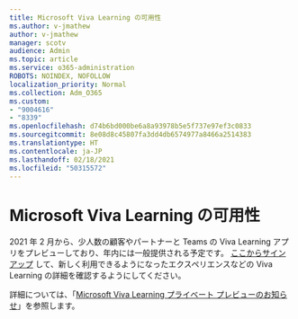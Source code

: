 ```yaml
---
title: Microsoft Viva Learning の可用性
ms.author: v-jmathew
author: v-jmathew
manager: scotv
audience: Admin
ms.topic: article
ms.service: o365-administration
ROBOTS: NOINDEX, NOFOLLOW
localization_priority: Normal
ms.collection: Adm_O365
ms.custom:
- "9004616"
- "8339"
ms.openlocfilehash: d74b6bd000be6a8a93978b5e5f737e97ef3c0833
ms.sourcegitcommit: 8e08d8c45807fa3dd4db6574977a8466a2514383
ms.translationtype: HT
ms.contentlocale: ja-JP
ms.lasthandoff: 02/18/2021
ms.locfileid: "50315572"
---
```

# <a name="microsoft-viva-learning-availability"></a>Microsoft Viva Learning の可用性

2021 年 2 月から、少人数の顧客やパートナーと Teams の Viva Learning アプリをプレビューしており、年内には一般提供される予定です。 [ここからサインアップ](https://aka.ms/VivaLearningSignup) して、新しく利用できるようになったエクスペリエンスなどの Viva Learning の詳細を確認するようにしてください。

詳細については、「[Microsoft Viva Learning プライベート プレビューのお知らせ](https://techcommunity.microsoft.com/t5/microsoft-viva-blog/announcing-microsoft-viva-learning-private-preview/ba-p/2107023)」を参照します。
